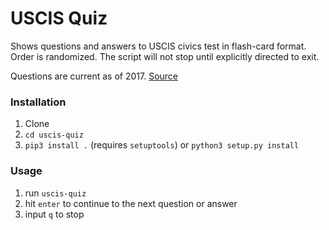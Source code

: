 # USCIS Quiz

Shows questions and answers to USCIS civics test in flash-card format.  Order is randomized. The script will not stop until explicitly directed to exit.

Questions are current as of 2017. [Source](https://www.uscis.gov/citizenship/learners/study-test/study-materials-civics-test)

### Installation

1. Clone
2. `cd uscis-quiz`
3. `pip3 install .` (requires `setuptools`) or `python3 setup.py install`

### Usage

1. run `uscis-quiz`
2. hit `enter` to continue to the next question or answer
3. input `q` to stop
